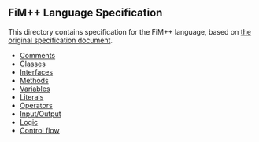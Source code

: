 ## FiM++ Language Specification
This directory contains specification for the FiM++ language, based on [the
original specification document](https://docs.google.com/document/d/1gU-ZROmZu0Xitw_pfC1ktCDvJH5rM85TxxQf5pg_xmg/edit?pli=1#).

* [Comments](comments.md#fim-comments)
* [Classes](classes.md)
* [Interfaces](interfaces.md)
* [Methods](methods.md)
* [Variables](variables.md)
* [Literals](lierals.md)
* [Operators](operators.md)
* [Input/Output](input-output.md)
* [Logic](logic.md)
* [Control flow](control-flow.md)
